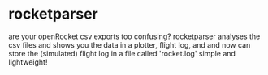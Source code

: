 # rocketparser
are your openRocket csv exports too confusing? rocketparser analyses the csv files and shows you the data in a plotter, flight log, and and now can store the (simulated) flight log in a file called 'rocket.log' simple and lightweight!
